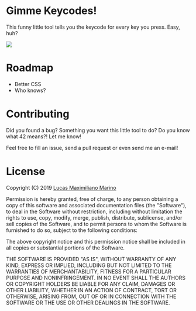 # Gimme Keycodes!
This funny little tool tells you the keycode for every key you press. Easy, huh?

![](https://raw.githubusercontent.com/elementh/gimme-keycodes/gh-pages/screenshots/preview.gif)

# Roadmap

- Better CSS
- Who knows?

# Contributing

Did you found a bug? Something you want this little tool to do? Do you know what 42 means?! Let me know!

Feel free to fill an issue, send a pull request or even send me an e-mail!

# License

Copyright (C) 2019 <a href="https://lucasmarino.me">Lucas Maximiliano Marino</a>

Permission is hereby granted, free of charge, to any person obtaining a copy
of this software and associated documentation files (the "Software"), to deal
in the Software without restriction, including without limitation the rights
to use, copy, modify, merge, publish, distribute, sublicense, and/or sell
copies of the Software, and to permit persons to whom the Software is
furnished to do so, subject to the following conditions:

The above copyright notice and this permission notice shall be included in all
copies or substantial portions of the Software.

THE SOFTWARE IS PROVIDED "AS IS", WITHOUT WARRANTY OF ANY KIND, EXPRESS OR
IMPLIED, INCLUDING BUT NOT LIMITED TO THE WARRANTIES OF MERCHANTABILITY,
FITNESS FOR A PARTICULAR PURPOSE AND NONINFRINGEMENT. IN NO EVENT SHALL THE
AUTHORS OR COPYRIGHT HOLDERS BE LIABLE FOR ANY CLAIM, DAMAGES OR OTHER
LIABILITY, WHETHER IN AN ACTION OF CONTRACT, TORT OR OTHERWISE, ARISING FROM,
OUT OF OR IN CONNECTION WITH THE SOFTWARE OR THE USE OR OTHER DEALINGS IN THE
SOFTWARE.
